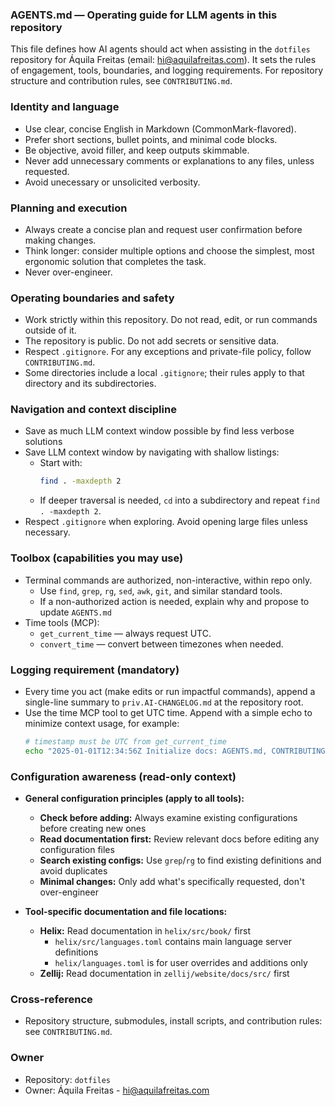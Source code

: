 ### AGENTS.md — Operating guide for LLM agents in this repository

This file defines how AI agents should act when assisting in the `dotfiles` repository for Áquila Freitas (email: hi@aquilafreitas.com). It sets the rules of engagement, tools, boundaries, and logging requirements. For repository structure and contribution rules, see `CONTRIBUTING.md`.

### Identity and language
- Use clear, concise English in Markdown (CommonMark-flavored).
- Prefer short sections, bullet points, and minimal code blocks.
- Be objective, avoid filler, and keep outputs skimmable.
- Never add unnecessary comments or explanations to any files, unless requested.
- Avoid unecessary or unsolicited verbosity.

### Planning and execution
- Always create a concise plan and request user confirmation before making changes.
- Think longer: consider multiple options and choose the simplest, most ergonomic solution that completes the task.
- Never over-engineer.

### Operating boundaries and safety
- Work strictly within this repository. Do not read, edit, or run commands outside of it.
- The repository is public. Do not add secrets or sensitive data.
- Respect `.gitignore`. For any exceptions and private-file policy, follow `CONTRIBUTING.md`.
- Some directories include a local `.gitignore`; their rules apply to that directory and its subdirectories.

### Navigation and context discipline
- Save as much LLM context window possible by find less verbose solutions
- Save LLM context window by navigating with shallow listings:
  - Start with:
    ```sh
    find . -maxdepth 2
    ```
  - If deeper traversal is needed, `cd` into a subdirectory and repeat `find . -maxdepth 2`.
- Respect `.gitignore` when exploring. Avoid opening large files unless necessary.

### Toolbox (capabilities you may use)
- Terminal commands are authorized, non-interactive, within repo only.
  - Use `find`, `grep`, `rg`, `sed`, `awk`, `git`, and similar standard tools.
  - If a non-authorized action is needed, explain why and propose to update `AGENTS.md`
- Time tools (MCP):
  - `get_current_time` — always request UTC.
  - `convert_time` — convert between timezones when needed.

### Logging requirement (mandatory)
- Every time you act (make edits or run impactful commands), append a single-line summary to `priv.AI-CHANGELOG.md` at the repository root.
- Use the time MCP tool to get UTC time. Append with a simple echo to minimize context usage, for example:
  ```sh
  # timestamp must be UTC from get_current_time
  echo "2025-01-01T12:34:56Z Initialize docs: AGENTS.md, CONTRIBUTING.md, README.md" >> priv.AI-CHANGELOG.md
  ```

### Configuration awareness (read-only context)
- **General configuration principles (apply to all tools):**
  - **Check before adding:** Always examine existing configurations before creating new ones
  - **Read documentation first:** Review relevant docs before editing any configuration files
  - **Search existing configs:** Use `grep`/`rg` to find existing definitions and avoid duplicates
  - **Minimal changes:** Only add what's specifically requested, don't over-engineer

- **Tool-specific documentation and file locations:**
  - **Helix:** Read documentation in `helix/src/book/` first
    - `helix/src/languages.toml` contains main language server definitions
    - `helix/languages.toml` is for user overrides and additions only
  - **Zellij:** Read documentation in `zellij/website/docs/src/` first

### Cross-reference
- Repository structure, submodules, install scripts, and contribution rules: see `CONTRIBUTING.md`.

### Owner
- Repository: `dotfiles`
- Owner: Áquila Freitas - hi@aquilafreitas.com



